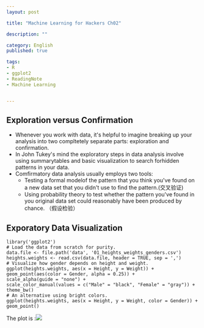 ```yaml
---
layout: post

title: "Machine Learning for Hackers Ch02"

description: ""

category: English
published: true

tags: 
- R 
- ggplot2 
- ReadingNote
- Machine Learning


---
```



## Exploration versus Confirmation
-  Whenever you work with data, it's helpful to imagine breaking up your analysis into two compltetely separate parts: exploration and confirmation.
- In John Tukey's mind the exploratory steps in data analysis involve using summarytables and basic visualization to search forhidden patterns in your data.
- Comfirmatory data analysis usually employs two tools: <br/> 
  - Testing a formal modelof the pattern that you think you've found on a new data set that you didn't use to find the pattern.(交叉验证)
  - Using probability theory to test whether the pattern you've found in you original data set could reasonably have been produced by chance. （假设检验）

## Exporatory Data Visualization
  
    library('ggplot2')
    # Load the data from scratch for purity.
    data.file <- file.path('data', '01_heights_weights_genders.csv')
    heights.weights <- read.csv(data.file, header = TRUE, sep = ',')
    # Visualize how gender depends on height and weight.
    ggplot(heights.weights, aes(x = Height, y = Weight)) +
    geom_point(aes(color = Gender, alpha = 0.25)) +
    scale_alpha(guide = "none") + 
    scale_color_manual(values = c("Male" = "black", "Female" = "gray")) +
    theme_bw()
    # An alternative using bright colors.
    ggplot(heights.weights, aes(x = Height, y = Weight, color = Gender)) +
    geom_point()

The plot is :<img src="http://ww1.sinaimg.cn/large/82a7fa50gw1eu16v54h1aj20hf094t9g.jpg"> <img/>
